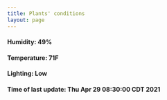 ```yaml
---
title: Plants' conditions
layout: page
---
```



#### Humidity: 49%
#### Temperature: 71F
#### Lighting: Low
#### Time of last update: Thu Apr 29 08:30:00 CDT 2021
